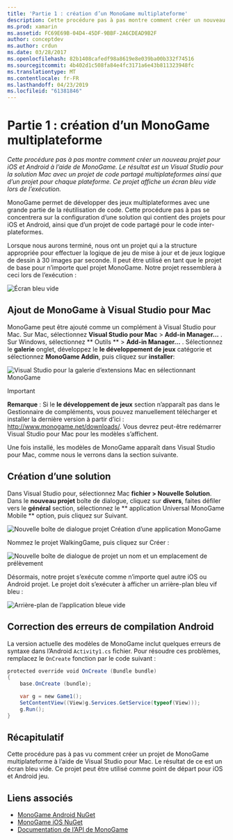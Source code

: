```yaml
---
title: 'Partie 1 : création d’un MonoGame multiplateforme'
description: Cette procédure pas à pas montre comment créer un nouveau projet pour iOS et Android à l’aide de MonoGame. Le résultat est un Visual Studio pour la solution Mac avec un projet de code partagé multiplateformes ainsi que d’un projet pour chaque plateforme. Ce projet affiche un écran bleu vide lors de l’exécution.
ms.prod: xamarin
ms.assetid: FC69E69B-04D4-45DF-9BBF-2A6CDEAD9B2F
author: conceptdev
ms.author: crdun
ms.date: 03/28/2017
ms.openlocfilehash: 82b1408cafedf98a8619e8e039ba00b332f74516
ms.sourcegitcommit: 4b402d1c508fa84e4fc3171a6e43b811323948fc
ms.translationtype: MT
ms.contentlocale: fr-FR
ms.lasthandoff: 04/23/2019
ms.locfileid: "61381846"
---
```

# <a name="part-1--creating-a-cross-platform-monogame"></a>Partie 1 : création d’un MonoGame multiplateforme

_Cette procédure pas à pas montre comment créer un nouveau projet pour iOS et Android à l’aide de MonoGame. Le résultat est un Visual Studio pour la solution Mac avec un projet de code partagé multiplateformes ainsi que d’un projet pour chaque plateforme. Ce projet affiche un écran bleu vide lors de l’exécution._

MonoGame permet de développer des jeux multiplateformes avec une grande partie de la réutilisation de code. Cette procédure pas à pas se concentrera sur la configuration d’une solution qui contient des projets pour iOS et Android, ainsi que d’un projet de code partagé pour le code inter-plateformes.

Lorsque nous aurons terminé, nous ont un projet qui a la structure appropriée pour effectuer la logique de jeu de mise à jour et de jeux logique de dessin à 30 images par seconde. Il peut être utilisé en tant que le projet de base pour n’importe quel projet MonoGame. Notre projet ressemblera à ceci lors de l’exécution :

![Écran bleu vide](part1-images/image1.png)

## <a name="adding-monogame-to-visual-studio-for-mac"></a>Ajout de MonoGame à Visual Studio pour Mac

MonoGame peut être ajouté comme un complément à Visual Studio pour Mac. Sur Mac, sélectionnez **Visual Studio pour Mac** > **Add-in Manager...**  . Sur Windows, sélectionnez ** Outils ** > **Add-in Manager...**  . Sélectionnez le **galerie** onglet, développez le **le développement de jeux** catégorie et sélectionnez **MonoGame Addin**, puis cliquez sur **installer**:

![Visual Studio pour la galerie d’extensions Mac en sélectionnant MonoGame](part1-images/image2.png)

> [!IMPORTANT]
> **Remarque** : Si le **le développement de jeux** section n’apparaît pas dans le Gestionnaire de compléments, vous pouvez manuellement télécharger et installer la dernière version à partir d’ici : http://www.monogame.net/downloads/. Vous devrez peut-être redémarrer Visual Studio pour Mac pour les modèles s’affichent.

Une fois installé, les modèles de MonoGame apparaît dans Visual Studio pour Mac, comme nous le verrons dans la section suivante.

## <a name="creating-a-new-solution"></a>Création d’une solution

Dans Visual Studio pour, sélectionnez Mac **fichier > Nouvelle Solution**. Dans le **nouveau projet** boîte de dialogue, cliquez sur **divers**, faites défiler vers le **général** section, sélectionnez le ** application Universal MonoGame Mobile ** option, puis cliquez sur Suivant.

![Nouvelle boîte de dialogue projet Création d’une application MonoGame](part1-images/image3.png)

Nommez le projet WalkingGame, puis cliquez sur Créer :

![Nouvelle boîte de dialogue de projet un nom et un emplacement de prélèvement](part1-images/image4.png)

Désormais, notre projet s’exécute comme n’importe quel autre iOS ou Android projet. Le projet doit s’exécuter à afficher un arrière-plan bleu vif bleu :

![Arrière-plan de l’application bleue vide](part1-images/image5.png)

## <a name="fixing-android-compile-errors"></a>Correction des erreurs de compilation Android

La version actuelle des modèles de MonoGame inclut quelques erreurs de syntaxe dans l’Android `Activity1.cs` fichier. Pour résoudre ces problèmes, remplacez le `OnCreate` fonction par le code suivant :

```csharp
protected override void OnCreate (Bundle bundle)
{
    base.OnCreate (bundle);

    var g = new Game1();
    SetContentView((View)g.Services.GetService(typeof(View)));
    g.Run();
}
```

## <a name="summary"></a>Récapitulatif

Cette procédure pas à pas vu comment créer un projet de MonoGame multiplateforme à l’aide de Visual Studio pour Mac. Le résultat de ce est un écran bleu vide. Ce projet peut être utilisé comme point de départ pour iOS et Android jeu.

## <a name="related-links"></a>Liens associés

- [MonoGame Android NuGet](https://www.nuget.org/packages/MonoGame.Framework.Android/)
- [MonoGame iOS NuGet](https://www.nuget.org/packages/MonoGame.Framework.iOS/)
- [Documentation de l’API de MonoGame](http://www.monogame.net/documentation/?page=main)
